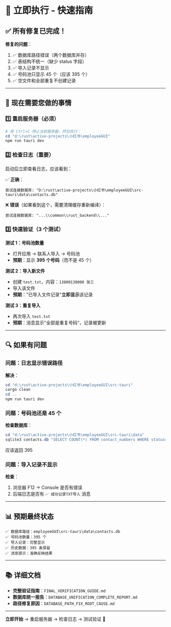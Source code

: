 # 🚀 立即执行 - 快速指南

## ✅ 所有修复已完成！

**修复的问题**：
1. ✅ 数据库路径错误（两个数据库并存）
2. ✅ 表结构不统一（缺少 status 字段）
3. ✅ 导入记录不显示
4. ✅ 号码池只显示 45 个（应该 395 个）
5. ✅ 空文件和全部重复不创建记录

---

## 📝 现在需要您做的事情

### 1️⃣ 重启服务器（必须）

```powershell
# 按 Ctrl+C 停止当前服务器，然后执行：
cd "d:\rust\active-projects\小红书\employeeGUI"
npm run tauri dev
```

### 2️⃣ 检查日志（重要）

启动后立即查看日志，应该看到：

✅ **正确**：
```
尝试连接数据库: "D:\rust\active-projects\小红书\employeeGUI\src-tauri\data\contacts.db"
```

❌ **错误**（如果看到这个，需要清理缓存重新编译）：
```
尝试连接数据库: "...\\common\\rust_backend\\..."
```

### 3️⃣ 快速验证（3 个测试）

**测试 1：号码池数量**
- 打开应用 → 联系人导入 → 号码池
- **预期**：显示 **395 个号码**（而不是 45 个）

**测试 2：导入新文件**
- 创建 `test.txt`，内容：`13800138000 张三`
- 导入该文件
- **预期**："已导入文件记录"**立即显示**该记录

**测试 3：重复导入**
- 再次导入 `test.txt`
- **预期**：消息显示"全部是重复号码"，记录被更新

---

## 🔍 如果有问题

### 问题：日志显示错误路径

**解决**：
```powershell
cd "d:\rust\active-projects\小红书\employeeGUI\src-tauri"
cargo clean
cd ..
npm run tauri dev
```

### 问题：号码池还是 45 个

**检查数据库**：
```powershell
cd "d:\rust\active-projects\小红书\employeeGUI\src-tauri\data"
sqlite3 contacts.db "SELECT COUNT(*) FROM contact_numbers WHERE status='not_imported' OR status IS NULL;"
```
应该返回 395

### 问题：导入记录不显示

**检查**：
1. 浏览器 F12 → Console 是否有错误
2. 后端日志是否有 `✅ 成功记录TXT导入` 消息

---

## 📊 预期最终状态

```
✅ 数据库路径：employeeGUI\src-tauri\data\contacts.db
✅ 号码池数量：395 个
✅ 导入记录：完整显示
✅ 历史数据：395 条保留
✅ 消息提示：准确反映结果
```

---

## 📚 详细文档

- **完整验证指南**：`FINAL_VERIFICATION_GUIDE.md`
- **数据库统一报告**：`DATABASE_UNIFICATION_COMPLETE_REPORT.md`
- **路径修复原因**：`DATABASE_PATH_FIX_ROOT_CAUSE.md`

---

**立即开始** → 重启服务器 → 检查日志 → 测试验证 🚀
